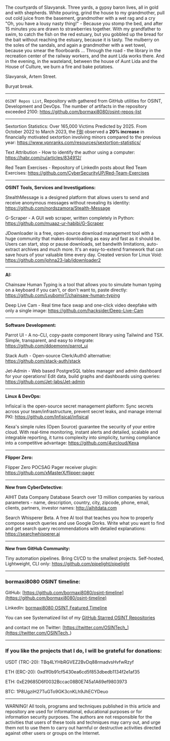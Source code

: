 
The courtyards of Slavyansk. Three yards, a gypsy baron lives, all in gold and with shepherds. White pouring, grind the house to my grandmother, pull out cold juice from the basement, grandmother with a wet rag and a cry "Oh, you have a lousy nasty thing!" - Because you stomp the bed, and after 15 minutes you are drawn to strawberries together. With my grandfather to swim, to catch the fish on the red estuary, but you gobbled up the bread for the bait without reaching the estuary, because it is tasty. The mulberry on the soles of the sandals, and again a grandmother with a wet towel, because you smear the floorboards ... Through the road - the library in the recreation center of the railway workers, and the aunt Lida works there. And in the evening, in the wasteland, between the house of Aunt Lida and the House of Culture, we burn a fire and bake potatoes.

Slavyansk, Artem Street.


Buryat break.

----

```OSINT Repos List```, Repository with gathered from GitHub utilities for OSINT, Development and DevOps. The number of artifacts in the repository exceeded 2100: https://github.com/bormaxi8080/osint-repos-list

----

Sextortion Statistics: Over 165,000 Victims Predicted by 2025. From October 2022 to March 2023, the [FBI](https://www.fbi.gov/contact-us/field-offices/memphis/news/sextortion-a-growing-threat-targeting-minors) observed a **20% increase** in financially motivated sextortion involving minors compared to the previous year: https://www.vpnranks.com/resources/sextortion-statistics/

Text Attribution - How to identify the author using a computer: https://habr.com/ru/articles/834912/

Red Team Exercises - Repository of LinkedIn posts about Red Team Exercises: https://github.com/CyberSecurityUP/Red-Team-Exercises

----

**OSINT Tools, Services and Investigations:**

StealthMessage is a designed platform that allows users to send and receive anonymous messages without revealing its identity: https://github.com/nordszamora/Stealth-Message

G-Scraper - A GUI web scraper, written completely in Python: https://github.com/muaaz-ur-habibi/G-Scraper

JDownloader is a free, open-source download management tool with a huge community that makes downloading as easy and fast as it should be. Users can start, stop or pause downloads, set bandwith limitations, auto-extract archives and much more. It's an easy-to-extend framework that can save hours of your valuable time every day. Created version for Linux Void: https://github.com/johna23-lab/jdownloader2

----

**AI:**

Chainsaw Human Typing is a tool that allows you to simulate human typing on a keyboard if you can't, or don't want to, paste directly: https://github.com/LyubomirT/chainsaw-human-typing

Deep Live Cam - Real time face swap and one-click video deepfake with only a single image: https://github.com/hacksider/Deep-Live-Cam

---

**Software Development:**

Parrot UI - A no-CLI, copy-paste component library using Tailwind and TSX. Simple, transparent, and easy to integrate: https://github.com/ddoemonn/parrot_ui

Stack Auth - Open-source Clerk/Auth0 alternative: https://github.com/stack-auth/stack

Jet-Admin - Web based PostgreSQL tables manager and admin dashboard for your operations! Edit data, build graphs and dashboards using queries: https://github.com/Jet-labs/Jet-admin

----

**Linux & DevOps:**

Infisical is the open-source secret management platform: Sync secrets across your team/infrastructure, prevent secret leaks, and manage internal PKI: https://github.com/Infisical/infisical

Kexa's simple rules (Open Source) guarantee the security of your entire cloud. With real-time monitoring, instant alerts and detailed, scalable and integrable reporting, it turns complexity into simplicity, turning compliance into a competitive advantage: https://github.com/4urcloud/Kexa

----

**Flipper Zero:**

Flipper Zero POCSAG Pager receiver plugin: https://github.com/xMasterX/flipper-pager

----

**New from CyberDetective:**

AIHIT Data Company Database Search over 13 million companies by various parameters - name, description, country, city, zipcode, phone, email, clients, partners, investor names: http://aihitdata.com

Search Whisperer Beta. A free AI tool that teaches you how to properly compose search queries and use Google Dorks. Write what you want to find and get search query recommendations with detailed explanations: https://searchwhisperer.ai

----

**New from GitHub Community:**

Tiny automation pipelines. Bring CI/CD to the smallest projects. Self-hosted, Lightweight, CLI only: https://github.com/pipelight/pipelight

----
### bormaxi8080 OSINT timeline:

GitHub: [https://github.com/bormaxi8080/osint-timeline](https://github.com/bormaxi8080/osint-timeline)

LinkedIn: [bormaxi8080 OSINT Featured Timeline](https://www.linkedin.com/in/osintech/details/featured/)

You can see Systematized list of my [GitHub Starred OSINT Repositories](https://github.com/bormaxi8080/osint-repos-list)

and contact me on Twitter: [https://twitter.com/OSINTech_](https://twitter.com/OSINTech_)

----
### If you like the projects that I do, I will be grateful for donations:

USDT (TRC-20): TBq4LYHbRGVEZ2BvDq88rmadvsHvfwRzyf

ETH (ERC-20): 0xd1f0b91cf5430ea6cd5f853dbedb1134f2e1af35

ETH: 0xE29685D6f0032Bccac08B0E745a1A69ef9803973

BTC: 1P8UgziH27TuGTo9GK3cnKLh9JhECYDeuo

----

WARNING! All tools, programs and techniques published in this article and repository are used for informational, educational purposes or for information security purposes. The authors are not responsible for the activities that users of these tools and techniques may carry out, and urge them not to use them to carry out harmful or destructive activities directed against other users or groups on the Internet.
